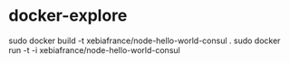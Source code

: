 docker-explore
==============
sudo docker build -t xebiafrance/node-hello-world-consul .
sudo docker run -t  -i xebiafrance/node-hello-world-consul

